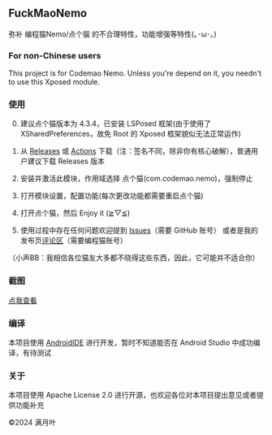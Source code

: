 ## FuckMaoNemo

弥补 编程猫Nemo/点个猫 的不合理特性，功能增强等特性(｡･ω･｡)

### For non-Chinese users

This project is for Codemao Nemo. Unless you're depend on it, you needn't to use this Xposed module.

### 使用

0. 建议点个猫版本为 4.3.4，已安装 LSPosed 框架(由于使用了 XSharedPreferences，故免 Root 的 Xposed 框架貌似无法正常运作)

1. 从 [Releases](../../releases/) 或 [Actions](../../actions/) 下载（注：签名不同，除非你有核心破解），普通用户建议下载 Releases 版本

2. 安装并激活此模块，作用域选择 点个猫(com.codemao.nemo)，强制停止

3. 打开模块设置，配置功能(每次更改功能都需要重启点个猫)

4. 打开点个猫，然后 Enjoy it (≧▽≦)

5. 使用过程中存在任何问题欢迎提到 [Issues](../../issues/)（需要 GitHub 账号） 或者是我的发布页[评论区](https://shequ.codemao.cn/work/227492197)（需要编程猫账号）

（小声BB：我相信各位猫友大多都不晓得这些东西，因此，它可能并不适合你）

### 截图

[点我查看](screenshots.md)

### 编译

本项目使用 [AndroidIDE](https://github.com/AndroidIDEOfficial/AndroidIDE) 进行开发，暂时不知道能否在 Android Studio 中成功编译，有待测试

### 关于

本项目使用 Apache License 2.0 进行开源，也欢迎各位对本项目提出意见或者提供功能补充

©2024 满月叶
